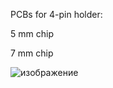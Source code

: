 PCBs for 4-pin holder:

  5 mm chip
  
  7 mm chip

![изображение](https://github.com/user-attachments/assets/9d3a7d66-1cb1-471d-b996-9dde04119099)
